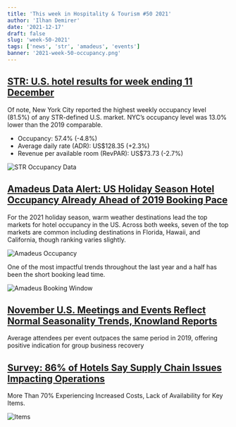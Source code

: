 ```yaml
---
title: 'This week in Hospitality & Tourism #50 2021'
author: 'Ilhan Demirer'
date: '2021-12-17'
draft: false
slug: 'week-50-2021'
tags: ['news', 'str', 'amadeus', 'events']
banner: '2021-week-50-occupancy.png'
---
```


## [STR: U.S. hotel results for week ending 11 December](https://str.com/press-release/str-us-hotel-results-week-ending-11-december)

Of note, New York City reported the highest weekly occupancy level (81.5%) of any STR-defined U.S. market. NYC’s occupancy level was 13.0% lower than the 2019 comparable.

- Occupancy: 57.4% (-4.8%)
- Average daily rate (ADR): US$128.35 (+2.3%)
- Revenue per available room (RevPAR): US$73.73 (-2.7%)

![STR Occupancy Data](/images/blogimages/2021-week-50-occupancy.png)

## [Amadeus Data Alert: US Holiday Season Hotel Occupancy Already Ahead of 2019 Booking Pace](https://www.hospitalitynet.org/opinion/4108025.html)

For the 2021 holiday season, warm weather destinations lead the top markets for hotel occupancy in the US. Across both weeks, seven of the top markets are common including destinations in Florida, Hawaii, and California, though ranking varies slightly.

![Amadeus Occupancy](/images/blogimages/2021-week-50-amadeus-occupancy.jpg)

One of the most impactful trends throughout the last year and a half has been the short booking lead time.

![Amadeus Booking Window](/images/blogimages/2021-week-50-amadeus-booking-window.jpg)

## [November U.S. Meetings and Events Reflect Normal Seasonality Trends, Knowland Reports](https://www.knowland.com/2021/12/knowland-reports-november-20021-u-s-meetings-and-events-volume/)

Average attendees per event outpaces the same period in 2019, offering positive indication for group business recovery

## [Survey: 86% of Hotels Say Supply Chain Issues Impacting Operations](https://www.hospitalitynet.org/news/4107962.html)

More Than 70% Experiencing Increased Costs, Lack of Availability for Key Items.

![Items](https://www.hospitalitynet.org/picture/xxl_153135352.jpg)
